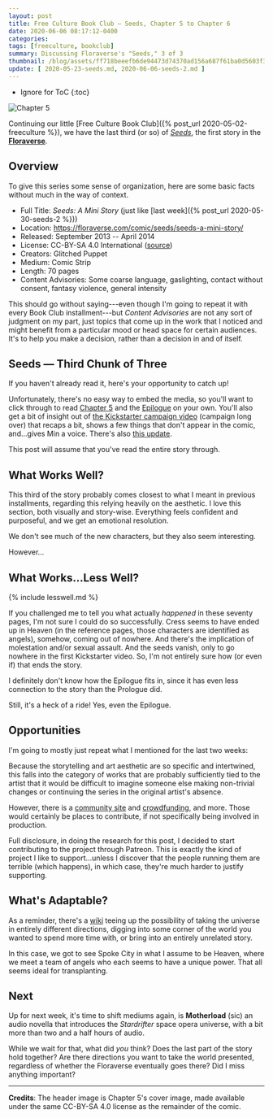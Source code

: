 ```yaml
---
layout: post
title: Free Culture Book Club — Seeds, Chapter 5 to Chapter 6
date: 2020-06-06 08:17:12-0400
categories:
tags: [freeculture, bookclub]
summary: Discussing Floraverse's "Seeds," 3 of 3
thumbnail: /blog/assets/ff718beeefb6de94473d74370ad156a687f61ba0d5603f3de237b98197483e7c.png
update: [ 2020-05-23-seeds.md, 2020-06-06-seeds-2.md ]
---
```


* Ignore for ToC
{:toc}

![Chapter 5](/blog/assets/71155d730557ad43a9473c7d022b26226cbf1b9c48e3ccb27de7c5f76923928b.png "Chapter 5")

Continuing our little [Free Culture Book Club]({% post_url 2020-05-02-freeculture %}), we have the last third (or so) of [*Seeds*](https://floraverse.com/comic/seeds/seeds-a-mini-story/), the first story in the [**Floraverse**](https://floraverse.com/).

## Overview

To give this series some sense of organization, here are some basic facts without much in the way of context.

 * Full Title:  *Seeds:  A Mini Story* (just like [last week]({% post_url 2020-05-30-seeds-2 %}))
 * Location:  <https://floraverse.com/comic/seeds/seeds-a-mini-story/>
 * Released:  September 2013 -- April 2014
 * License:  CC-BY-SA 4.0 International ([source](https://floraverse.com/about/))
 * Creators:  Glitched Puppet
 * Medium:  Comic Strip
 * Length:  70 pages
 * Content Advisories:  Some coarse language, gaslighting, contact without consent, fantasy violence, general intensity

This should go without saying---even though I'm going to repeat it with every Book Club installment---but *Content Advisories* are not any sort of judgment on my part, just topics that come up in the work that I noticed and might benefit from a particular mood or head space for certain audiences.  It's to help you make a decision, rather than a decision in and of itself.

## Seeds — Third Chunk of Three

If you haven't already read it, here's your opportunity to catch up!

Unfortunately, there's no easy way to embed the media, so you'll want to click through to read [Chapter 5](https://floraverse.com/comic/seeds-a-mini-story/seeds/chapter-5/) and the [Epilogue](https://floraverse.com/comic/seeds-a-mini-story/seeds/epilogue/) on your own.  You'll also get a bit of insight out of [the Kickstarter campaign video](https://floraverse.com/comic/seeds-a-mini-story/seeds/chapter-5/292-seeds-a-mini-story-book-one-kickstarter/) (campaign long over) that recaps a bit, shows a few things that don't appear in the comic, and...gives Min a voice.  There's also [this update](https://floraverse.com/comic/seeds/before-you-know-it/344-before-you-know-it-5/).

This post will assume that you've read the entire story through.

## What Works Well?

This third of the story probably comes closest to what I meant in previous installments, regarding this relying heavily on the aesthetic.  I love this section, both visually and story-wise.  Everything feels confident and purposeful, and we get an emotional resolution.

We don't see much of the new characters, but they also seem interesting.

However...

## What Works...Less Well?

{% include lesswell.md %}

If you challenged me to tell you what actually *happened* in these seventy pages, I'm not sure I could do so successfully.  Cress seems to have ended up in Heaven (in the reference pages, those characters are identified as angels), somehow, coming out of nowhere.  And there's the implication of molestation and/or sexual assault.  And the seeds vanish, only to go nowhere in the first Kickstarter video.  So, I'm not entirely sure how (or even if) that ends the story.

I definitely don't know how the Epilogue fits in, since it has even less connection to the story than the Prologue did.

Still, it's a heck of a ride!  Yes, even the Epilogue.

## Opportunities

I'm going to mostly just repeat what I mentioned for the last two weeks:

Because the storytelling and art aesthetic are so specific and intertwined, this falls into the category of works that are probably sufficiently tied to the artist that it would be difficult to imagine someone else making non-trivial changes or continuing the series in the original artist's absence.

However, there is a [community site](https://www.deviantart.com/floraverse) and [crowdfunding](https://www.patreon.com/floraverse), and more.  Those would certainly be places to contribute, if not specifically being involved in production.

Full disclosure, in doing the research for this post, I decided to start contributing to the project through Patreon.  This is exactly the kind of project I like to support...unless I discover that the people running them are terrible (which happens), in which case, they're much harder to justify supporting.

## What's Adaptable?

As a reminder, there's a [wiki](https://floraverse.com/wiki/) teeing up the possibility of taking the universe in entirely different directions, digging into some corner of the world you wanted to spend more time with, or bring into an entirely unrelated story.

In this case, we got to see Spoke City in what I assume to be Heaven, where we meet a team of angels who each seems to have a unique power.  That all seems ideal for transplanting.

## Next

Up for next week, it's time to shift mediums again, is **Motherload** (sic) an audio novella that introduces the *Stardrifter* space opera universe, with a bit more than two and a half hours of audio.

While we wait for that, what did *you* think?  Does the last part of the story hold together?  Are there directions you want to take the world presented, regardless of whether the Floraverse eventually goes there?  Did I miss anything important?

* * *

**Credits**:  The header image is Chapter 5's cover image, made available under the same CC-BY-SA 4.0 license as the remainder of the comic.
